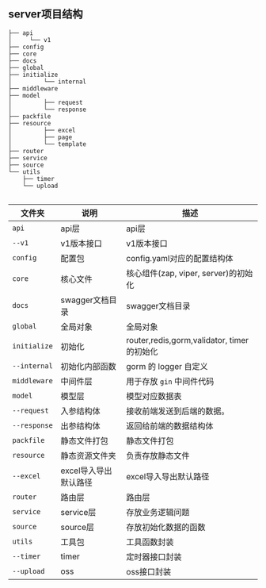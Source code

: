 ## server项目结构

```shell
├── api
│     └── v1
├── config
├── core
├── docs
├── global
├── initialize
│         └── internal
├── middleware
├── model
│         ├── request
│         └── response
├── packfile
├── resource
│         ├── excel
│         ├── page
│         └── template
├── router
├── service
├── source
└── utils
    ├── timer
    └── upload
    
```

| 文件夹         | 说明                           | 描述                        |
| ------------  | ----------------------------  | ---------------------------|
| `api`         | api层                         | api层 |
| `--v1`        | v1版本接口                     | v1版本接口                  |
| `config`      | 配置包                        | config.yaml对应的配置结构体 |
| `core`        | 核心文件                    | 核心组件(zap, viper, server)的初始化 |
| `docs`        | swagger文档目录             | swagger文档目录 |
| `global`      | 全局对象                    | 全局对象 |
| `initialize`  | 初始化                     | router,redis,gorm,validator, timer的初始化 |
| `--internal`  | 初始化内部函数               | gorm 的 logger 自定义 |
| `middleware`  | 中间件层                    | 用于存放 `gin` 中间件代码 |
| `model`       | 模型层                     | 模型对应数据表              |
| `--request`   | 入参结构体                  | 接收前端发送到后端的数据。  |
| `--response`  | 出参结构体                  | 返回给前端的数据结构体      |
| `packfile`    | 静态文件打包                | 静态文件打包 |
| `resource`    | 静态资源文件夹               | 负责存放静态文件                |
| `--excel`     | excel导入导出默认路径        | excel导入导出默认路径 |
| `router`      | 路由层                      | 路由层 |
| `service`     | service层                  | 存放业务逻辑问题 |
| `source`      | source层                   | 存放初始化数据的函数 |
| `utils`       | 工具包                      | 工具函数封装            |
| `--timer`     | timer                      | 定时器接口封装 |
| `--upload`    | oss                        | oss接口封装        |


